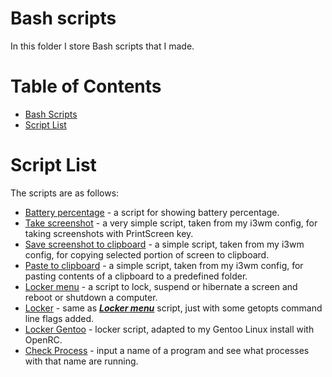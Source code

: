 # Bash scripts

In this folder I store Bash scripts that I made.

Table of Contents
=================
* [Bash Scripts](#Bash-Scripts)
* [Script List](#Script-List)

# Script List

The scripts are as follows:

* [Battery percentage](../Bash/battery_percentage) - a script for showing battery percentage.
* [Take screenshot](../Bash/screenshot) - a very simple script, taken from my i3wm config, for taking screenshots with PrintScreen key.
* [Save screenshot to clipboard](../Bash/screenshot_clipboard) - a simple script, taken from my i3wm config, for copying selected portion of screen to clipboard.
* [Paste to clipboard](../Bash/paste_clipboard) - a simple script, taken from my i3wm config, for pasting contents of a clipboard to a predefined folder.
* [Locker menu](../Bash/locker_menu) - a script to lock, suspend or hibernate a screen and reboot or shutdown a computer.
* [Locker](../Bash/locker) - same as ***[Locker menu](../Bash/locker_menu)*** script, just with some getopts command line flags added.
* [Locker Gentoo](../Bash/locker_gentoo) - locker script, adapted to my Gentoo Linux install with OpenRC.
* [Check Process](../Bash/check_process) - input a name of a program and see what processes with that name are running.
